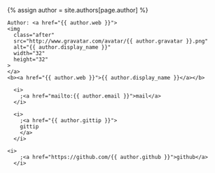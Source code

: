 {% assign author = site.authors[page.author] %}

    Author: <a href="{{ author.web }}">
    <img
      class="after"
      src="http://www.gravatar.com/avatar/{{ author.gravatar }}.png"
      alt="{{ author.display_name }}"
      width="32"
      height="32"
    >
    </a>
    <b><a href="{{ author.web }}">{{ author.display_name }}</a></b>

      <i>
        ;<a href="mailto:{{ author.email }}">mail</a>
      </i>

      <i>
        ;<a href="{{ author.gittip }}">
        gittip
        </a>
      </i>

    <i>
        ;<a href="https://github.com/{{ author.github }}">github</a>
      </i>


<br/>
